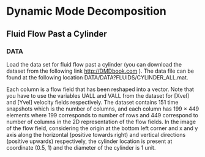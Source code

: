 # Dynamic Mode Decomposition
## Fluid Flow Past a Cylinder


### DATA
Load the data set for fluid flow past a cylinder (you can download the dataset from the following link http://DMDbook.com ). The data file can be found at the following location DATA/DATA?FLUIDS/CYLINDER_ALL.mat. 

Each column is a flow field that has been reshaped into a vector. Note that you have to use the variables UALL and VALL from the dataset for [Xvel] and [Yvel] velocity fields respectively. The dataset contains 151 time snapshots which is the number of columns, and each column has 199 × 449 elements where 199 corresponds to number of rows and 449 correspond to number of columns in the 2D representation of the flow fields. In the image of the flow field, considering the origin at the bottom left corner and x and y axis along the horizontal (positive towards right) and vertical directions (positive upwards) respectively, the cylinder location is present at coordinate (0.5, 1) and the diameter of the cylinder is 1 unit.
